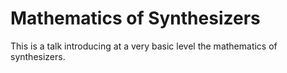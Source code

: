 # Mathematics of Synthesizers

This is a talk introducing at a very basic level the mathematics of synthesizers.
